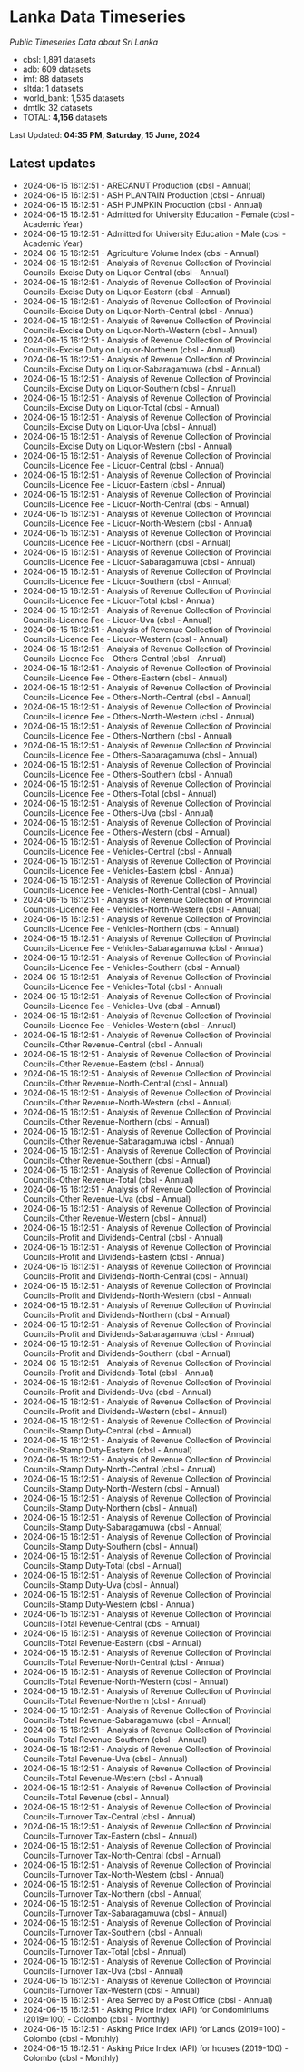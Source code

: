 # Lanka Data Timeseries
*Public Timeseries Data about Sri Lanka*

* cbsl: 1,891 datasets
* adb: 609 datasets
* imf: 88 datasets
* sltda: 1 datasets
* world_bank: 1,535 datasets
* dmtlk: 32 datasets
* TOTAL: **4,156** datasets

Last Updated: **04:35 PM, Saturday, 15 June, 2024**

## Latest updates

* 2024-06-15 16:12:51 - ARECANUT Production (cbsl - Annual)
* 2024-06-15 16:12:51 - ASH PLANTAIN Production (cbsl - Annual)
* 2024-06-15 16:12:51 - ASH PUMPKIN Production (cbsl - Annual)
* 2024-06-15 16:12:51 - Admitted for University Education - Female (cbsl - Academic Year)
* 2024-06-15 16:12:51 - Admitted for University Education - Male (cbsl - Academic Year)
* 2024-06-15 16:12:51 - Agriculture Volume Index (cbsl - Annual)
* 2024-06-15 16:12:51 - Analysis of Revenue Collection of Provincial Councils-Excise Duty on Liquor-Central (cbsl - Annual)
* 2024-06-15 16:12:51 - Analysis of Revenue Collection of Provincial Councils-Excise Duty on Liquor-Eastern (cbsl - Annual)
* 2024-06-15 16:12:51 - Analysis of Revenue Collection of Provincial Councils-Excise Duty on Liquor-North-Central (cbsl - Annual)
* 2024-06-15 16:12:51 - Analysis of Revenue Collection of Provincial Councils-Excise Duty on Liquor-North-Western (cbsl - Annual)
* 2024-06-15 16:12:51 - Analysis of Revenue Collection of Provincial Councils-Excise Duty on Liquor-Northern (cbsl - Annual)
* 2024-06-15 16:12:51 - Analysis of Revenue Collection of Provincial Councils-Excise Duty on Liquor-Sabaragamuwa (cbsl - Annual)
* 2024-06-15 16:12:51 - Analysis of Revenue Collection of Provincial Councils-Excise Duty on Liquor-Southern (cbsl - Annual)
* 2024-06-15 16:12:51 - Analysis of Revenue Collection of Provincial Councils-Excise Duty on Liquor-Total (cbsl - Annual)
* 2024-06-15 16:12:51 - Analysis of Revenue Collection of Provincial Councils-Excise Duty on Liquor-Uva (cbsl - Annual)
* 2024-06-15 16:12:51 - Analysis of Revenue Collection of Provincial Councils-Excise Duty on Liquor-Western (cbsl - Annual)
* 2024-06-15 16:12:51 - Analysis of Revenue Collection of Provincial Councils-Licence Fee - Liquor-Central (cbsl - Annual)
* 2024-06-15 16:12:51 - Analysis of Revenue Collection of Provincial Councils-Licence Fee - Liquor-Eastern (cbsl - Annual)
* 2024-06-15 16:12:51 - Analysis of Revenue Collection of Provincial Councils-Licence Fee - Liquor-North-Central (cbsl - Annual)
* 2024-06-15 16:12:51 - Analysis of Revenue Collection of Provincial Councils-Licence Fee - Liquor-North-Western (cbsl - Annual)
* 2024-06-15 16:12:51 - Analysis of Revenue Collection of Provincial Councils-Licence Fee - Liquor-Northern (cbsl - Annual)
* 2024-06-15 16:12:51 - Analysis of Revenue Collection of Provincial Councils-Licence Fee - Liquor-Sabaragamuwa (cbsl - Annual)
* 2024-06-15 16:12:51 - Analysis of Revenue Collection of Provincial Councils-Licence Fee - Liquor-Southern (cbsl - Annual)
* 2024-06-15 16:12:51 - Analysis of Revenue Collection of Provincial Councils-Licence Fee - Liquor-Total (cbsl - Annual)
* 2024-06-15 16:12:51 - Analysis of Revenue Collection of Provincial Councils-Licence Fee - Liquor-Uva (cbsl - Annual)
* 2024-06-15 16:12:51 - Analysis of Revenue Collection of Provincial Councils-Licence Fee - Liquor-Western (cbsl - Annual)
* 2024-06-15 16:12:51 - Analysis of Revenue Collection of Provincial Councils-Licence Fee - Others-Central (cbsl - Annual)
* 2024-06-15 16:12:51 - Analysis of Revenue Collection of Provincial Councils-Licence Fee - Others-Eastern (cbsl - Annual)
* 2024-06-15 16:12:51 - Analysis of Revenue Collection of Provincial Councils-Licence Fee - Others-North-Central (cbsl - Annual)
* 2024-06-15 16:12:51 - Analysis of Revenue Collection of Provincial Councils-Licence Fee - Others-North-Western (cbsl - Annual)
* 2024-06-15 16:12:51 - Analysis of Revenue Collection of Provincial Councils-Licence Fee - Others-Northern (cbsl - Annual)
* 2024-06-15 16:12:51 - Analysis of Revenue Collection of Provincial Councils-Licence Fee - Others-Sabaragamuwa (cbsl - Annual)
* 2024-06-15 16:12:51 - Analysis of Revenue Collection of Provincial Councils-Licence Fee - Others-Southern (cbsl - Annual)
* 2024-06-15 16:12:51 - Analysis of Revenue Collection of Provincial Councils-Licence Fee - Others-Total (cbsl - Annual)
* 2024-06-15 16:12:51 - Analysis of Revenue Collection of Provincial Councils-Licence Fee - Others-Uva (cbsl - Annual)
* 2024-06-15 16:12:51 - Analysis of Revenue Collection of Provincial Councils-Licence Fee - Others-Western (cbsl - Annual)
* 2024-06-15 16:12:51 - Analysis of Revenue Collection of Provincial Councils-Licence Fee - Vehicles-Central (cbsl - Annual)
* 2024-06-15 16:12:51 - Analysis of Revenue Collection of Provincial Councils-Licence Fee - Vehicles-Eastern (cbsl - Annual)
* 2024-06-15 16:12:51 - Analysis of Revenue Collection of Provincial Councils-Licence Fee - Vehicles-North-Central (cbsl - Annual)
* 2024-06-15 16:12:51 - Analysis of Revenue Collection of Provincial Councils-Licence Fee - Vehicles-North-Western (cbsl - Annual)
* 2024-06-15 16:12:51 - Analysis of Revenue Collection of Provincial Councils-Licence Fee - Vehicles-Northern (cbsl - Annual)
* 2024-06-15 16:12:51 - Analysis of Revenue Collection of Provincial Councils-Licence Fee - Vehicles-Sabaragamuwa (cbsl - Annual)
* 2024-06-15 16:12:51 - Analysis of Revenue Collection of Provincial Councils-Licence Fee - Vehicles-Southern (cbsl - Annual)
* 2024-06-15 16:12:51 - Analysis of Revenue Collection of Provincial Councils-Licence Fee - Vehicles-Total (cbsl - Annual)
* 2024-06-15 16:12:51 - Analysis of Revenue Collection of Provincial Councils-Licence Fee - Vehicles-Uva (cbsl - Annual)
* 2024-06-15 16:12:51 - Analysis of Revenue Collection of Provincial Councils-Licence Fee - Vehicles-Western (cbsl - Annual)
* 2024-06-15 16:12:51 - Analysis of Revenue Collection of Provincial Councils-Other Revenue-Central (cbsl - Annual)
* 2024-06-15 16:12:51 - Analysis of Revenue Collection of Provincial Councils-Other Revenue-Eastern (cbsl - Annual)
* 2024-06-15 16:12:51 - Analysis of Revenue Collection of Provincial Councils-Other Revenue-North-Central (cbsl - Annual)
* 2024-06-15 16:12:51 - Analysis of Revenue Collection of Provincial Councils-Other Revenue-North-Western (cbsl - Annual)
* 2024-06-15 16:12:51 - Analysis of Revenue Collection of Provincial Councils-Other Revenue-Northern (cbsl - Annual)
* 2024-06-15 16:12:51 - Analysis of Revenue Collection of Provincial Councils-Other Revenue-Sabaragamuwa (cbsl - Annual)
* 2024-06-15 16:12:51 - Analysis of Revenue Collection of Provincial Councils-Other Revenue-Southern (cbsl - Annual)
* 2024-06-15 16:12:51 - Analysis of Revenue Collection of Provincial Councils-Other Revenue-Total (cbsl - Annual)
* 2024-06-15 16:12:51 - Analysis of Revenue Collection of Provincial Councils-Other Revenue-Uva (cbsl - Annual)
* 2024-06-15 16:12:51 - Analysis of Revenue Collection of Provincial Councils-Other Revenue-Western (cbsl - Annual)
* 2024-06-15 16:12:51 - Analysis of Revenue Collection of Provincial Councils-Profit and Dividends-Central (cbsl - Annual)
* 2024-06-15 16:12:51 - Analysis of Revenue Collection of Provincial Councils-Profit and Dividends-Eastern (cbsl - Annual)
* 2024-06-15 16:12:51 - Analysis of Revenue Collection of Provincial Councils-Profit and Dividends-North-Central (cbsl - Annual)
* 2024-06-15 16:12:51 - Analysis of Revenue Collection of Provincial Councils-Profit and Dividends-North-Western (cbsl - Annual)
* 2024-06-15 16:12:51 - Analysis of Revenue Collection of Provincial Councils-Profit and Dividends-Northern (cbsl - Annual)
* 2024-06-15 16:12:51 - Analysis of Revenue Collection of Provincial Councils-Profit and Dividends-Sabaragamuwa (cbsl - Annual)
* 2024-06-15 16:12:51 - Analysis of Revenue Collection of Provincial Councils-Profit and Dividends-Southern (cbsl - Annual)
* 2024-06-15 16:12:51 - Analysis of Revenue Collection of Provincial Councils-Profit and Dividends-Total (cbsl - Annual)
* 2024-06-15 16:12:51 - Analysis of Revenue Collection of Provincial Councils-Profit and Dividends-Uva (cbsl - Annual)
* 2024-06-15 16:12:51 - Analysis of Revenue Collection of Provincial Councils-Profit and Dividends-Western (cbsl - Annual)
* 2024-06-15 16:12:51 - Analysis of Revenue Collection of Provincial Councils-Stamp Duty-Central (cbsl - Annual)
* 2024-06-15 16:12:51 - Analysis of Revenue Collection of Provincial Councils-Stamp Duty-Eastern (cbsl - Annual)
* 2024-06-15 16:12:51 - Analysis of Revenue Collection of Provincial Councils-Stamp Duty-North-Central (cbsl - Annual)
* 2024-06-15 16:12:51 - Analysis of Revenue Collection of Provincial Councils-Stamp Duty-North-Western (cbsl - Annual)
* 2024-06-15 16:12:51 - Analysis of Revenue Collection of Provincial Councils-Stamp Duty-Northern (cbsl - Annual)
* 2024-06-15 16:12:51 - Analysis of Revenue Collection of Provincial Councils-Stamp Duty-Sabaragamuwa (cbsl - Annual)
* 2024-06-15 16:12:51 - Analysis of Revenue Collection of Provincial Councils-Stamp Duty-Southern (cbsl - Annual)
* 2024-06-15 16:12:51 - Analysis of Revenue Collection of Provincial Councils-Stamp Duty-Total (cbsl - Annual)
* 2024-06-15 16:12:51 - Analysis of Revenue Collection of Provincial Councils-Stamp Duty-Uva (cbsl - Annual)
* 2024-06-15 16:12:51 - Analysis of Revenue Collection of Provincial Councils-Stamp Duty-Western (cbsl - Annual)
* 2024-06-15 16:12:51 - Analysis of Revenue Collection of Provincial Councils-Total Revenue-Central (cbsl - Annual)
* 2024-06-15 16:12:51 - Analysis of Revenue Collection of Provincial Councils-Total Revenue-Eastern (cbsl - Annual)
* 2024-06-15 16:12:51 - Analysis of Revenue Collection of Provincial Councils-Total Revenue-North-Central (cbsl - Annual)
* 2024-06-15 16:12:51 - Analysis of Revenue Collection of Provincial Councils-Total Revenue-North-Western (cbsl - Annual)
* 2024-06-15 16:12:51 - Analysis of Revenue Collection of Provincial Councils-Total Revenue-Northern (cbsl - Annual)
* 2024-06-15 16:12:51 - Analysis of Revenue Collection of Provincial Councils-Total Revenue-Sabaragamuwa (cbsl - Annual)
* 2024-06-15 16:12:51 - Analysis of Revenue Collection of Provincial Councils-Total Revenue-Southern (cbsl - Annual)
* 2024-06-15 16:12:51 - Analysis of Revenue Collection of Provincial Councils-Total Revenue-Uva (cbsl - Annual)
* 2024-06-15 16:12:51 - Analysis of Revenue Collection of Provincial Councils-Total Revenue-Western (cbsl - Annual)
* 2024-06-15 16:12:51 - Analysis of Revenue Collection of Provincial Councils-Total Revenue (cbsl - Annual)
* 2024-06-15 16:12:51 - Analysis of Revenue Collection of Provincial Councils-Turnover Tax-Central (cbsl - Annual)
* 2024-06-15 16:12:51 - Analysis of Revenue Collection of Provincial Councils-Turnover Tax-Eastern (cbsl - Annual)
* 2024-06-15 16:12:51 - Analysis of Revenue Collection of Provincial Councils-Turnover Tax-North-Central (cbsl - Annual)
* 2024-06-15 16:12:51 - Analysis of Revenue Collection of Provincial Councils-Turnover Tax-North-Western (cbsl - Annual)
* 2024-06-15 16:12:51 - Analysis of Revenue Collection of Provincial Councils-Turnover Tax-Northern (cbsl - Annual)
* 2024-06-15 16:12:51 - Analysis of Revenue Collection of Provincial Councils-Turnover Tax-Sabaragamuwa (cbsl - Annual)
* 2024-06-15 16:12:51 - Analysis of Revenue Collection of Provincial Councils-Turnover Tax-Southern (cbsl - Annual)
* 2024-06-15 16:12:51 - Analysis of Revenue Collection of Provincial Councils-Turnover Tax-Total (cbsl - Annual)
* 2024-06-15 16:12:51 - Analysis of Revenue Collection of Provincial Councils-Turnover Tax-Uva (cbsl - Annual)
* 2024-06-15 16:12:51 - Analysis of Revenue Collection of Provincial Councils-Turnover Tax-Western (cbsl - Annual)
* 2024-06-15 16:12:51 - Area Served by a Post Office (cbsl - Annual)
* 2024-06-15 16:12:51 - Asking Price Index (API) for Condominiums (2019=100) - Colombo (cbsl - Monthly)
* 2024-06-15 16:12:51 - Asking Price Index (API) for Lands (2019=100) - Colombo (cbsl - Monthly)
* 2024-06-15 16:12:51 - Asking Price Index (API) for houses (2019-100) - Colombo (cbsl - Monthly)